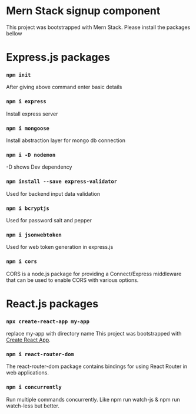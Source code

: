 # Mern Stack signup component


This project was bootstrapped with Mern Stack. Please install the packages bellow


# Express.js packages


### `npm init `
After giving above command enter basic details

### `npm i express `
Install express server

### `npm i mongoose `
Install abstraction layer for mongo db connection

### `npm i -D nodemon `
-D shows Dev dependency

### `npm install --save express-validator `
Used for backend input data validation

### `npm i bcryptjs `
Used for password salt and pepper

### `npm i jsonwebtoken `
Used for web token generation in express.js

### `npm i cors `
CORS is a node.js package for providing a Connect/Express middleware that can be used to enable CORS with various options.

# React.js packages


### `npx create-react-app my-app `
replace my-app with directory name
This project was bootstrapped with [Create React App](https://github.com/facebook/create-react-app).




### `npm i react-router-dom `
The react-router-dom package contains bindings for using React Router in web applications.

### `npm i concurrently `
Run multiple commands concurrently. Like npm run watch-js & npm run watch-less but better.